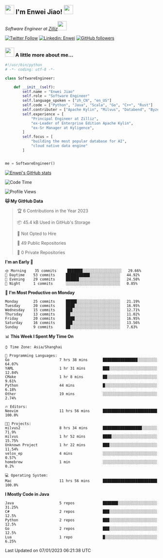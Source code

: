 <h2><img src="https://emojis.slackmojis.com/emojis/images/1531849430/4246/blob-sunglasses.gif?1531849430" width="30"/> I'm  Enwei Jiao! <img src="https://media.giphy.com/media/juBt25nT1KGys/giphy.gif" width=30> </h2>
<!-- <img align='right' src="https://media.giphy.com/media/M9gbBd9nbDrOTu1Mqx/giphy.gif" width="230"> -->
<p><em>Software Engineer at <a href="https://zilliz.com/">Zilliz</a><img src="https://media.giphy.com/media/WUlplcMpOCEmTGBtBW/giphy.gif" width="30"></em></p>

[![Twitter Follow](https://img.shields.io/twitter/follow/misteranmol?label=Follow)](https://twitter.com/intent/follow?screen_name=EnweiJiao)
[![Linkedin: Enwei](https://img.shields.io/badge/-enwei-blue?style=&logo=Linkedin&logoColor=white&link=https://www.linkedin.com/in/enwei-jiao-41192a97)](https://www.linkedin.com/in/enwei-jiao-41192a97/)
[![GitHub followers](https://img.shields.io/github/followers/jiaoew1991?label=Follow&style=social)](https://github.com/jiaoew1991)


### <img src="https://media.giphy.com/media/VgCDAzcKvsR6OM0uWg/giphy.gif" width="30"> A little more about me...  

```python
#!/usr/bin/python
# -*- coding: utf-8 -*-

class SoftwareEngineer:

    def __init__(self):
        self.name = "Enwei Jiao"
        self.role = "Software Engineer"
        self.language_spoken = ["zh_CN", "en_US"]
        self.code = ["Python", "Java", "Scala", "Go", "C++", "Rust"]
        self.contributer = ["Apache Kylin", "Milvus", "Databend", "Byzer-Lang"]
        self.experience = [
            "Principal Engineer at Zilliz",
            "ex-Leader of Enterprise Edition Apache Kylin",
            "ex-Sr Manager at Kyligence",
        ]
        self.focus = [
            "building the most popular database for AI",
            "cloud native data engine"
        ]


me = SoftwareEngineer()
```

[![Enwei's GitHub stats](https://github-readme-stats.vercel.app/api?username=jiaoew1991&count_private=true&show_icons=true)](https://github.com/jiaoew1991/jiaoew1991)

<!-- [![Top Langs](https://github-readme-stats.vercel.app/api/top-langs/?username=jiaoew1991&layout=compact)](https://github.com/jiaoew1991/jiaoew1991) -->

<!--START_SECTION:waka-->
![Code Time](http://img.shields.io/badge/Code%20Time-407%20hrs%2044%20mins-blue)

![Profile Views](http://img.shields.io/badge/Profile%20Views-1-blue)

**🐱 My GitHub Data** 

> 🏆 6 Contributions in the Year 2023
 > 
> 📦 45.4 kB Used in GitHub's Storage 
 > 
> 🚫 Not Opted to Hire
 > 
> 📜 49 Public Repositories 
 > 
> 🔑 0 Private Repositories  
 > 
**I'm an Early 🐤** 

```text
🌞 Morning    35 commits     ███████░░░░░░░░░░░░░░░░░░   29.66% 
🌆 Daytime    53 commits     ███████████░░░░░░░░░░░░░░   44.92% 
🌃 Evening    29 commits     ██████░░░░░░░░░░░░░░░░░░░   24.58% 
🌙 Night      1 commits      ░░░░░░░░░░░░░░░░░░░░░░░░░   0.85%

```
📅 **I'm Most Productive on Monday** 

```text
Monday       25 commits     █████░░░░░░░░░░░░░░░░░░░░   21.19% 
Tuesday      20 commits     ████░░░░░░░░░░░░░░░░░░░░░   16.95% 
Wednesday    15 commits     ███░░░░░░░░░░░░░░░░░░░░░░   12.71% 
Thursday     13 commits     ██░░░░░░░░░░░░░░░░░░░░░░░   11.02% 
Friday       20 commits     ████░░░░░░░░░░░░░░░░░░░░░   16.95% 
Saturday     16 commits     ███░░░░░░░░░░░░░░░░░░░░░░   13.56% 
Sunday       9 commits      ██░░░░░░░░░░░░░░░░░░░░░░░   7.63%

```


📊 **This Week I Spent My Time On** 

```text
⌚︎ Time Zone: Asia/Shanghai

💬 Programming Languages: 
Go                       7 hrs 38 mins       ████████████████░░░░░░░░░   64.07% 
YAML                     1 hr 31 mins        ███░░░░░░░░░░░░░░░░░░░░░░   12.84% 
CMake                    1 hr 8 mins         ██░░░░░░░░░░░░░░░░░░░░░░░   9.61% 
Python                   44 mins             █░░░░░░░░░░░░░░░░░░░░░░░░   6.18% 
Other                    19 mins             ░░░░░░░░░░░░░░░░░░░░░░░░░   2.74%

🔥 Editors: 
Neovim                   11 hrs 56 mins      █████████████████████████   100.0%

🐱‍💻 Projects: 
milvus2                  8 hrs 34 mins       ██████████████████░░░░░░░   71.9% 
milvus                   1 hr 52 mins        ████░░░░░░░░░░░░░░░░░░░░░   15.75% 
Unknown Project          1 hr 22 mins        ███░░░░░░░░░░░░░░░░░░░░░░   11.54% 
velox_ep                 4 mins              ░░░░░░░░░░░░░░░░░░░░░░░░░   0.57% 
homebrew                 1 min               ░░░░░░░░░░░░░░░░░░░░░░░░░   0.2%

💻 Operating System: 
Mac                      11 hrs 56 mins      █████████████████████████   100.0%

```

**I Mostly Code in Java** 

```text
Java                     5 repos             ███████░░░░░░░░░░░░░░░░░░   31.25% 
C#                       2 repos             ███░░░░░░░░░░░░░░░░░░░░░░   12.5% 
Python                   2 repos             ███░░░░░░░░░░░░░░░░░░░░░░   12.5% 
Go                       2 repos             ███░░░░░░░░░░░░░░░░░░░░░░   12.5% 
Lua                      1 repo              █░░░░░░░░░░░░░░░░░░░░░░░░   6.25%

```



 Last Updated on 07/01/2023 06:21:38 UTC
<!--END_SECTION:waka-->
